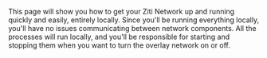 This page will show you how to get your Ziti Network up and running quickly and easily, entirely locally. Since you'll be running everything locally, you'll have no issues communicating between network components. All the processes will run locally, and you'll be responsible for starting and stopping them when you want to turn the overlay network on or off.